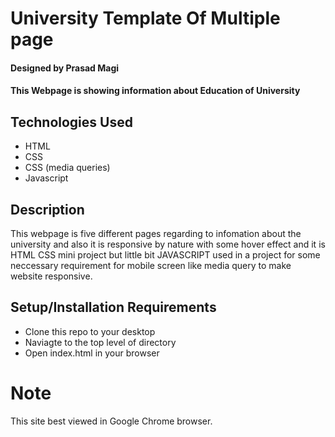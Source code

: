 
# University Template Of Multiple page

#### Designed by Prasad Magi

#### This Webpage is showing information about Education of University 

## Technologies Used
    

* HTML
* CSS
* CSS (media queries)
* Javascript

## Description
This webpage is five different pages regarding to infomation about the university and also it is responsive by nature with some hover effect 
and  it is HTML CSS mini project but little bit JAVASCRIPT used in a project for some neccessary requirement for mobile screen like media query to make website responsive.

## Setup/Installation Requirements

* Clone this repo to your desktop
* Naviagte to the top level of directory
* Open index.html in your browser

# Note 
This site best viewed in Google Chrome browser.
